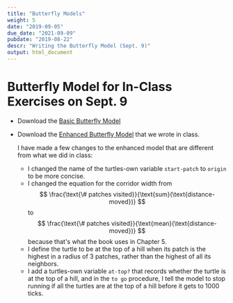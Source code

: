 ```yaml
---
title: "Butterfly Models"
weight: 5
date: "2019-09-05"
due_date: "2021-09-09"
pubdate: "2019-08-22"
descr: "Writing the Butterfly Model (Sept. 9)"
output: html_document
---
```

# Butterfly Model for In-Class Exercises on Sept. 9
 
* Download the 
  [Basic Butterfly Model](/models/class_05/butterfly_model_class_5.nlogo)


* Download the 
  [Enhanced Butterfly Model](/models/class_05/enhanced_butterfly_model_class_5.nlogo)
  that we wrote in class.
  
  I have made a few changes to the enhanced model that are different from what
  we did in class:
  
  * I changed the name of the turtles-own variable `start-patch` to `origin`
    to be more concise.
  * I changed the equation for the corridor width from 
    $$ \frac{\text{\# patches visited}}{\text{sum}(\text{distance-moved})} $$ 
    to
    $$ \frac{\text{\# patches visited}}{\text{mean}(\text{distance-moved})} $$
    because that's what the book uses in Chapter 5.
  * I define the turtle to be at the top of a hill when its patch is the 
    highest in a radius of 3 patches, rather than the highest of all its
    neighbors.
  * I add a turtles-own variable `at-top?` that records whether the turtle is
    at the top of a hill, and in the `to go` procedure, I tell the model to
    stop running if all the turtles are at the top of a hill before it gets to
    1000 ticks.
